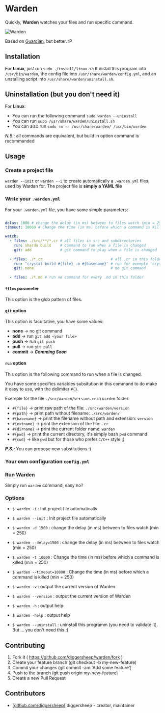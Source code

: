 # Warden

Quickly, **Warden** watches your files and run specific command.

![Warden](http://i.imgur.com/KFJj0K9.png)

Based on [Guardian](https://github.com/f/guardian), but better. :P

## Installation

For **Linux**, just run `sudo ./install/linux.sh`
It install this program into `/usr/bin/warden`, the config file into `/usr/share/warden/config.yml`, and an unstalling  script into `/usr/share/warden/uninstall.sh`.

## Uninstallation (but you don't need it)

For **Linux**:
 * You can run the following command `sudo warden --uninstall`
 * You can run `sudo /usr/share/warden/uninstall.sh`
 * You can also run `sudo rm -r /usr/share/warden/ /usr/bin/warden`

*N.B.:* all commands are equivalent, but build in option command is recommanded

## Usage

### Create a project file

`warden --init` or `warden --i` to create automatically a `.warden.yml` files, used by Wardan for.
The project file is **simply a YAML file**

### Write your `.warden.yml`

For your `.warden.yml` file, you have some simple parameters:
```yaml

delay: 1000 # change the delay (in ms) between to files watch (min = 250) [Facultative]
timeout: 10000 # Change the time (in ms) before which a command is killed (min = 250) [Facultative]

watch:
  - files: ./src/**/*.cr # all files in src and subdirectories
    run: shards build    # command to run when a file is changed
    git: add             # git command to play when a file is changed
  
  - files: ./*.cr                               # all .cr in this folder
    run: "crystal build #{file} -o #{basename}" # run for exemple 'crystal build main.cr main'
    git: none                                   # no git command 
    
  - files: ./*.md # run no command for every .md in this folder
```

#### `files` parameter
This option is the glob pattern of files.
#### `git` option
This option is facultative, you have some values:
  - **none** -> no git command
  - **add** -> run `git add <your file>`
  - **push** -> run `git push`
  - **pull** -> run `git pull`
  - **commit** -> **_Comming Soon_**
  
#### `run` option
This option is the following command to run when a file is changed.

You have some specifics variables subsitution in this command to do make it easy to use, with the delimiter `#{}`.

Exemple for the file `./src/warden/version.cr` in `warden` folder:
  - `#{file}` -> print raw path of the file: `./src/warden/version`
  - `#{path}` -> print path without filename: `./src/warden/`
  - `#{basename}` -> print the filename without path and extension: `version`
  - `#{extname}` -> print the extension of the file: `.cr`
  - `#{dirname}` -> print the current folder name: `warden`
  - `#{pwd}` -> print the current directory, it's simply bash `pwd` command
  - `#{cwd}` -> like `pwd` but for those who prefer `C/C++` style ;)

**_P.S.:_** You can propose new substitutions :) 

### Your own configuration `config.yml`


### Run Warden

Simply run `warden` command, easy no?

### Options

* `$ warden -i`              : Init project file automatically
* `$ warden --init`          : Init project file automatically

* `$ warden -d 1500`         : change the delay (in ms) between to files watch (min = 250)
* `$ warden --delay=1500`    : change the delay (in ms) between to files watch (min = 250)

* `$ warden -t 10000`        : Change the time (in ms) before which a command is killed (min = 250)
* `$ warden --timeout=10000` : Change the time (in ms) before which a command is killed (min = 250)

* `$ warden -v`              : output the current version of Warden
* `$ warden --version`       : output the current version of Warden

* `$ warden -h`              : output help
* `$ warden -help`           : output help

* `$ warden --uninstall`  : uninstall this programm (you need to validate it). But ... you don't need this ;)

## Contributing

1. Fork it ( https://github.com/diggersheep/warden/fork )
2. Create your feature branch (git checkout -b my-new-feature)
3. Commit your changes (git commit -am 'Add some feature')
4. Push to the branch (git push origin my-new-feature)
5. Create a new Pull Request

## Contributors

- [[github.com/diggersheep]](https://github.com/diggersheep) diggersheep - creator, maintainer
